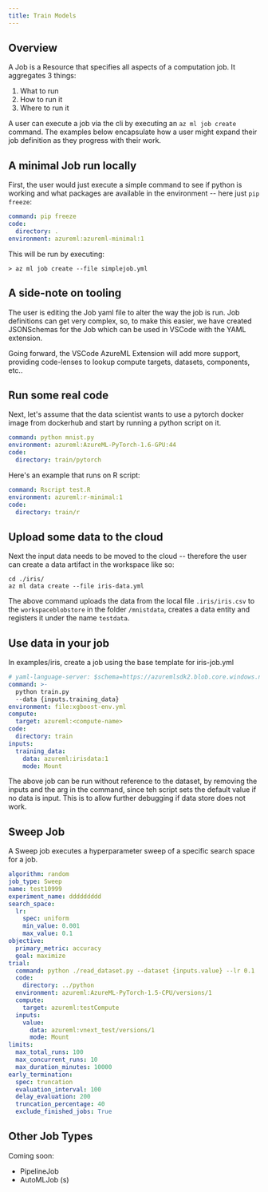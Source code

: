 ```yaml
---
title: Train Models
---
```


## Overview

A Job is a Resource that specifies all aspects of a computation job. It aggregates 3 things:

1. What to run
2. How to run it
3. Where to run it

A user can execute a job via the cli by executing an `az ml job create` command. The examples below encapsulate how a user might expand their job definition as they progress with their work.

## A minimal Job run locally

First, the user would just execute a simple command to see if python is working and what packages are available in the environment -- here just `pip freeze`:

```yml
command: pip freeze
code:
  directory: .
environment: azureml:azureml-minimal:1
```

This will be run by executing:
``` cli
> az ml job create --file simplejob.yml
```

## A side-note on tooling

The user is editing the Job yaml file to alter the way the job is run. Job definitions can get very complex, so, to make this easier, we have created JSONSchemas for the Job which can be used in VSCode with the YAML extension. 

Going forward, the VSCode AzureML Extension will add more support, providing code-lenses to lookup compute targets, datasets, components, etc.. 

## Run some real code

Next, let's assume that the data scientist wants to use a pytorch docker image from dockerhub and start by running a python script on it.

```yml
command: python mnist.py
environment: azureml:AzureML-PyTorch-1.6-GPU:44
code: 
  directory: train/pytorch
```

Here's an example that runs on R script:
```yml
command: Rscript test.R
environment: azureml:r-minimal:1
code: 
  directory: train/r
```

## Upload some data to the cloud

Next the input data needs to be moved to the cloud -- therefore the user can create a data artifact in the workspace like so:

```cli
cd ./iris/
az ml data create --file iris-data.yml
```

The above command uploads the data from the local file `.iris/iris.csv` to the `workspaceblobstore` in the folder `/mnistdata`, creates a data entity and registers it under the name `testdata`.

## Use data in your job

In examples/iris, create a job using the base template for iris-job.yml

```yml
# yaml-language-server: $schema=https://azuremlsdk2.blob.core.windows.net/latest/commandJob.schema.json
command: >-
  python train.py 
  --data {inputs.training_data} 
environment: file:xgboost-env.yml
compute:
  target: azureml:<compute-name>
code: 
  directory: train
inputs:
  training_data:
    data: azureml:irisdata:1
    mode: Mount
```

The above job can be run without reference to the dataset, by removing the inputs and the arg in the command, since teh script sets the default value if no data is input. This is to allow further debugging if data store does not work.

## Sweep Job
A Sweep job executes a hyperparameter sweep of a specific search space for a job.

```yml
algorithm: random
job_type: Sweep
name: test10999
experiment_name: ddddddddd
search_space:
  lr:
    spec: uniform
    min_value: 0.001
    max_value: 0.1     
objective:
  primary_metric: accuracy
  goal: maximize
trial:
  command: python ./read_dataset.py --dataset {inputs.value} --lr 0.1
  code: 
    directory: ../python
  environment: azureml:AzureML-PyTorch-1.5-CPU/versions/1
  compute:
    target: azureml:testCompute
  inputs:
    value:
      data: azureml:vnext_test/versions/1
      mode: Mount
limits:
  max_total_runs: 100
  max_concurrent_runs: 10
  max_duration_minutes: 10000
early_termination:
  spec: truncation
  evaluation_interval: 100
  delay_evaluation: 200
  truncation_percentage: 40
  exclude_finished_jobs: True
```

## Other Job Types
Coming soon:
- PipelineJob
- AutoMLJob (s)
